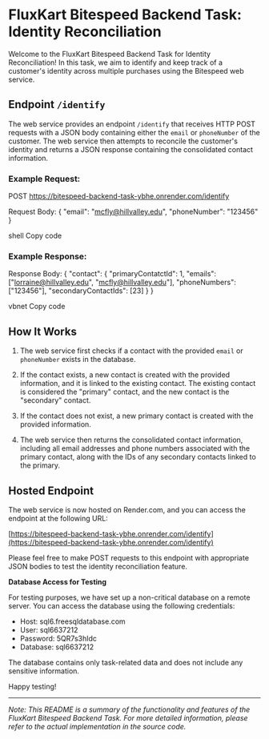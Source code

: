 # FluxKart Bitespeed Backend Task: Identity Reconciliation

Welcome to the FluxKart Bitespeed Backend Task for Identity Reconciliation! In this task, we aim to identify and keep track of a customer's identity across multiple purchases using the Bitespeed web service.

## Endpoint `/identify`

The web service provides an endpoint `/identify` that receives HTTP POST requests with a JSON body containing either the `email` or `phoneNumber` of the customer. The web service then attempts to reconcile the customer's identity and returns a JSON response containing the consolidated contact information.

### Example Request:

POST https://bitespeed-backend-task-ybhe.onrender.com/identify

Request Body:
{
"email": "mcfly@hillvalley.edu",
"phoneNumber": "123456"
}

shell
Copy code

### Example Response:

Response Body:
{
"contact": {
"primaryContatctId": 1,
"emails": ["lorraine@hillvalley.edu", "mcfly@hillvalley.edu"],
"phoneNumbers": ["123456"],
"secondaryContactIds": [23]
}
}

vbnet
Copy code

## How It Works

1. The web service first checks if a contact with the provided `email` or `phoneNumber` exists in the database.

2. If the contact exists, a new contact is created with the provided information, and it is linked to the existing contact. The existing contact is considered the "primary" contact, and the new contact is the "secondary" contact.

3. If the contact does not exist, a new primary contact is created with the provided information.

4. The web service then returns the consolidated contact information, including all email addresses and phone numbers associated with the primary contact, along with the IDs of any secondary contacts linked to the primary.

## Hosted Endpoint

The web service is now hosted on Render.com, and you can access the endpoint at the following URL:

[https://bitespeed-backend-task-ybhe.onrender.com/identify](https://bitespeed-backend-task-ybhe.onrender.com/identify)

Please feel free to make POST requests to this endpoint with appropriate JSON bodies to test the identity reconciliation feature.

**Database Access for Testing**

For testing purposes, we have set up a non-critical database on a remote server. You can access the database using the following credentials:

- Host: sql6.freesqldatabase.com
- User: sql6637212
- Password: 5QR7s3hIdc
- Database: sql6637212

The database contains only task-related data and does not include any sensitive information.

Happy testing!

---
*Note: This README is a summary of the functionality and features of the FluxKart Bitespeed Backend Task. For more detailed information, please refer to the actual implementation in the source code.*
